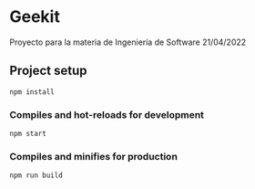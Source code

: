 # Geekit
Proyecto para la materia de Ingeniería de Software
21/04/2022

## Project setup
```
npm install
```

### Compiles and hot-reloads for development
```
npm start
```

### Compiles and minifies for production
```
npm run build
```